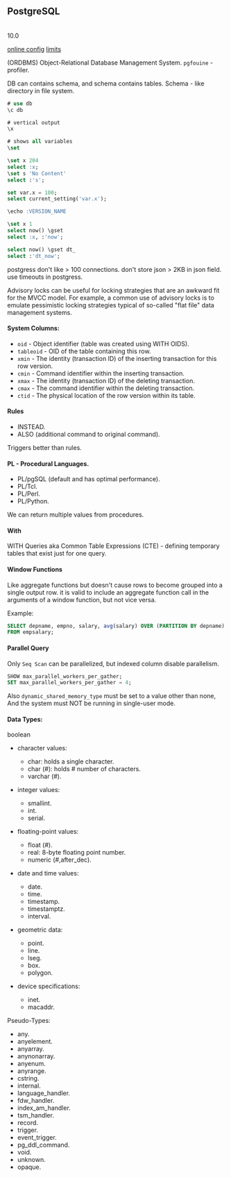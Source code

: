 PostgreSQL
-
<br>10.0

[online config](http://pgtune.leopard.in.ua/)
[limits](https://www.postgresql.org/docs/current/limits.html)

(ORDBMS) Object-Relational Database Management System.
`pgfouine` - profiler.

DB can contains schema, and schema contains tables.
Schema - like directory in file system.

````sql
# use db
\c db

# vertical output
\x

# shows all variables
\set

\set x 204
select :x;
\set s 'No Content'
select :'s';

set var.x = 100;
select current_setting('var.x');

\echo :VERSION_NAME

\set x 1
select now() \gset
select :x, :'now';

select now() \gset dt_
select :'dt_now';
````

postgress don't like > 100 connections.
don't store json > 2KB in json field.
use timeouts in postgress.

Advisory locks can be useful for locking strategies that are an awkward fit
for the MVCC model. For example, a common use of advisory locks
is to emulate pessimistic locking strategies typical of so-called "flat file"
data management systems.

#### System Columns:

* `oid` - Object identifier (table was created using WITH OIDS).
* `tableoid` - OID of the table containing this row.
* `xmin` - The identity (transaction ID) of the inserting transaction for this row version.
* `cmin` - Command identifier within the inserting transaction.
* `xmax` - The identity (transaction ID) of the deleting transaction.
* `cmax` - The command identifier within the deleting transaction.
* `ctid` - The physical location of the row version within its table.

#### Rules

* INSTEAD.
* ALSO (additional command to original command).

Triggers better than rules.

#### PL - Procedural Languages.

* PL/pgSQL (default and has optimal performance).
* PL/Tcl.
* PL/Perl.
* PL/Python.

We can return multiple values from procedures.

#### With

WITH Queries aka Common Table Expressions (CTE) -
defining temporary tables that exist just for one query.

#### Window Functions

Like aggregate functions but doesn't cause rows to become grouped into a single output row.
it is valid to include an aggregate function call in the arguments of a window function,
but not vice versa.

Example:
````sql
SELECT depname, empno, salary, avg(salary) OVER (PARTITION BY depname)
FROM empsalary;
````

#### Parallel Query

Only `Seq Scan` can be parallelized,
but indexed column disable parallelism.

````sql
SHOW max_parallel_workers_per_gather;
SET max_parallel_workers_per_gather = 4;
````

Also `dynamic_shared_memory_type` must be set to a value other than none,
And the system must NOT be running in single-user mode.

#### Data Types:

boolean

* character values:
  * char: holds a single character.
  * char (#): holds # number of characters.
  * varchar (#).

* integer values:
  * smallint.
  * int.
  * serial.

* floating-point values:
  * float (#).
  * real: 8-byte floating point number.
  * numeric (#,after_dec).

* date and time values:
  * date.
  * time.
  * timestamp.
  * timestamptz.
  * interval.

* geometric data:
  * point.
  * line.
  * lseg.
  * box.
  * polygon.

* device specifications:
  * inet.
  * macaddr.

Pseudo-Types:
* any.
* anyelement.
* anyarray.
* anynonarray.
* anyenum.
* anyrange.
* cstring.
* internal.
* language_handler.
* fdw_handler.
* index_am_handler.
* tsm_handler.
* record.
* trigger.
* event_trigger.
* pg_ddl_command.
* void.
* unknown.
* opaque.
